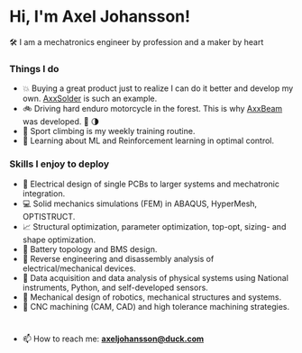 # Hi, I'm Axel Johansson! 

🛠️ I am a mechatronics engineer by profession and a maker by heart  

### Things I do
- :boom: Buying a great product just to realize I can do it better and develop my own. [AxxSolder](https://github.com/AxxAxx/AxxSolder) is such an example.
- :bike: Driving hard enduro motorcycle in the forest. This is why [AxxBeam](https://github.com/AxxAxx/AxxBeam) was developed. :flashlight: :last_quarter_moon:
- 💪 Sport climbing is my weekly training routine.
- 🌱 Learning about ML and Reinforcement learning in optimal control.

### Skills I enjoy to deploy
- :electric_plug: Electrical design of single PCBs to larger systems and mechatronic integration.  
- :computer: Solid mechanics simulations (FEM) in ABAQUS, HyperMesh, OPTISTRUCT.  
- :chart_with_upwards_trend: Structural optimization, parameter optimization, top-opt, sizing- and shape optimization.  
- :battery: Battery topology and BMS design.  
- :mag_right: Reverse engineering and disassembly analysis of electrical/mechanical devices.  
- :straight_ruler: Data acquisition and data analysis of physical systems using National instruments, Python, and self-developed sensors.  
- :nut_and_bolt: Mechanical design of robotics, mechanical structures and systems.
- :microscope: CNC machining (CAM, CAD) and high tolerance machining strategies.   
  
#
- 📫 How to reach me: **axeljohansson@duck.com**


